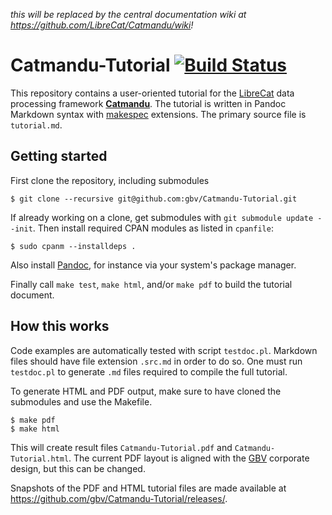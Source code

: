 *this will be replaced by the central documentation wiki at 
<https://github.com/LibreCat/Catmandu/wiki>!*

# Catmandu-Tutorial [![Build Status](https://travis-ci.org/gbv/Catmandu-Tutorial.svg)](https://travis-ci.org/gbv/Catmandu-Tutorial)

This repository contains a user-oriented tutorial for the
[LibreCat](http://librecat.org) data processing framework
**[Catmandu](https://metacpan.org/module/Catmandu)**. The tutorial is written
in Pandoc Markdown syntax with [makespec](https://github.com/jakobib/makespec)
extensions. The primary source file is `tutorial.md`.

## Getting started

First clone the repository, including submodules

    $ git clone --recursive git@github.com:gbv/Catmandu-Tutorial.git

If already working on a clone, get submodules with `git submodule update --init`.
Then install required CPAN modules as listed in `cpanfile`:

    $ sudo cpanm --installdeps .

Also install [Pandoc](http://johnmacfarlane.net/pandoc/), for instance via your
system's package manager.

Finally call `make test`, `make html`, and/or `make pdf` to build the tutorial
document.

## How this works 

Code examples are automatically tested with script `testdoc.pl`. Markdown files
should have file extension `.src.md` in order to do so. One must run
`testdoc.pl` to generate `.md` files required to compile the full tutorial. 

To generate HTML and PDF output, make sure to have cloned the submodules and
use the Makefile. 

    $ make pdf
    $ make html

This will create result files `Catmandu-Tutorial.pdf` and
`Catmandu-Tutorial.html`. The current PDF layout is aligned with the
[GBV](http://www.gbv.de/) corporate design, but this can be changed.

Snapshots of the PDF and HTML tutorial files are made available at
<https://github.com/gbv/Catmandu-Tutorial/releases/>.


